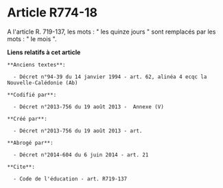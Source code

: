 # Article R774-18

A l'article R. 719-137, les mots : " les quinze jours " sont remplacés par les mots : " le mois ".

**Liens relatifs à cet article**

	**Anciens textes**:

	  - Décret n°94-39 du 14 janvier 1994 - art. 62, alinéa 4 ecqc la Nouvelle-Calédonie (Ab)

	**Codifié par**:

	  - Décret n°2013-756 du 19 août 2013 -  Annexe (V)

	**Créé par**:

	  - Décret n°2013-756 du 19 août 2013 - art.

	**Abrogé par**:

	  - Décret n°2014-604 du 6 juin 2014 - art. 21

	**Cite**:

	  - Code de l'éducation - art. R719-137

